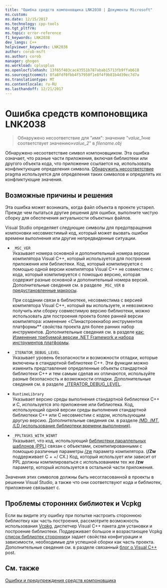 ```yaml
---
title: "Ошибка средств компоновщика LNK2038 | Документы Microsoft"
ms.custom: 
ms.date: 12/15/2017
ms.technology: cpp-tools
ms.tgt_pltfrm: 
ms.topic: error-reference
f1_keywords: LNK2038
dev_langs: C++
helpviewer_keywords: LNK2038
author: corob-msft
ms.author: corob
manager: ghogen
ms.workload: cplusplus
ms.openlocfilehash: 13f65f403cac43551b787abab15713fb9ffab618
ms.sourcegitcommit: 8fa8fdf0fbb4f57950f1e8f4f9b81b4d39ec7d7a
ms.translationtype: MT
ms.contentlocale: ru-RU
ms.lasthandoff: 12/21/2017
---
```

# <a name="linker-tools-error-lnk2038"></a>Ошибка средств компоновщика LNK2038

> Обнаружено несоответствие для "*имя*": значение "*value_1*«не соответствует значению»*value_2*" в *filename.obj*

Обнаружено несоответствие символ компоновщиком. Эта ошибка означает, что разные части приложения, включая библиотеки или другого объекта кода, что приложение ссылается на, использовать конфликтующие определения символа. [Обнаружить несоответствие](../../preprocessor/detect-mismatch.md) pragma используется для определения таких символов и определять их конфликтующие значения.

## <a name="possible-causes-and-solutions"></a>Возможные причины и решения

Эта ошибка может возникать, когда файл объекта в проекте устарел. Прежде чем пытаться другие решения для ошибки, выполните чистую сборку для обеспечения актуальности объектных файлов.

Visual Studio определяет следующие символы для предотвращения компоновки несовместимый код, который может вызвать ошибки времени выполнения или другие непредвиденные ситуации.

- `_MSC_VER`  
   Указывает номера основной и дополнительный номера версии компилятора Visual C++, который используется для построения приложения или библиотеки. Код, который компилируется с помощью одной версии компилятора Visual C++ не совместим с кода, который компилируется с помощью версию, которая содержит разные основной и дополнительный номера версий. Дополнительные сведения см. в разделе `_MSC_VER` в [предустановленные макросы](../../preprocessor/predefined-macros.md).

   При создании связи в библиотеке, несовместима с версией компилятора Visual C++, который вы используете, и невозможно получить или сборку совместимую версию библиотеки, можно использовать для построения проекта более ранней версии компилятора: изменение <C1инастроекнабор инструментов платформы** свойства проекта для более ранних набор инструментов. Дополнительные сведения см. в разделе [как: Изменение требуемой версии .NET Framework и набора инструментов платформы](../../build/how-to-modify-the-target-framework-and-platform-toolset.md).

- `_ITERATOR_DEBUG_LEVEL`  
   Указывает уровень безопасности и возможности отладки, которые включены в стандартной библиотеке C++. Эти функции можно изменить представление определенные объекты стандартной библиотеки C++ и тем самым сделав их отличаются, используйте разные безопасность и возможности отладки. Дополнительные сведения см. в разделе [_ITERATOR_DEBUG_LEVEL](../../standard-library/iterator-debug-level.md).

- `RuntimeLibrary`  
   Указывает версию среды выполнения стандартной библиотеки C++ и C, используется это приложение или библиотека. Код, использующий одной версии среды выполнения стандартной библиотеки C++ или C несовместим с кодом, использующим другую версию. Дополнительные сведения см. в разделе [/MD, /MT, /LD (использование библиотеки времени выполнения)](../../build/reference/md-mt-ld-use-run-time-library.md).

- `_PPLTASKS_WITH_WINRT`  
   Указывает, что код, использующий [библиотеки параллельных шаблонов (PPL)](../../parallel/concrt/parallel-patterns-library-ppl.md) связан с объектами, скомпилированными с помощью различные параметры [/zw](../../build/reference/zw-windows-runtime-compilation.md) параметр компилятора. (**/Zw** поддерживает C + +/ CX.) Код, который использует или зависит от PPL должны компилироваться с использованием тех же **/zw** параметр, который используется в остальной части приложения.

Значения этих символов должны быть несогласованной в проекты в решении Visual Studio, а также что они соответствуют кода и библиотек, приложение связывает с.

## <a name="third-party-library-issues-and-vcpkg"></a>Проблемы сторонних библиотек и Vcpkg

Если вы видите эту ошибку при попытке настроить стороннюю библиотеку как часть построения, рассмотрите возможность использования [Vcpkg](../../vcpkg.md), диспетчер Visual C++ пакета для установки и построение библиотеки. Поддерживает большое и возрастающее Vcpkg [список библиотек сторонних](https://github.com/Microsoft/vcpkg/tree/master/ports)и задает свойства конфигурации и зависимости, необходимые для успешной сборки как часть проекта. Дополнительные сведения см. в разделе связанный [блог о Visual C++](https://blogs.msdn.microsoft.com/vcblog/2016/09/19/vcpkg-a-tool-to-acquire-and-build-c-open-source-libraries-on-windows/) post.

## <a name="see-also"></a>См. также

[Ошибки и предупреждения средств компоновщика](../../error-messages/tool-errors/linker-tools-errors-and-warnings.md)